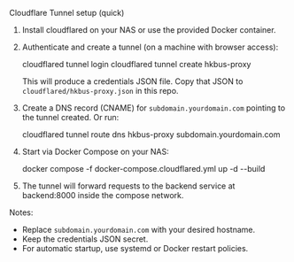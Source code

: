 Cloudflare Tunnel setup (quick)

1. Install cloudflared on your NAS or use the provided Docker container.

2. Authenticate and create a tunnel (on a machine with browser access):

   cloudflared tunnel login
   cloudflared tunnel create hkbus-proxy

   This will produce a credentials JSON file. Copy that JSON to `cloudflared/hkbus-proxy.json` in this repo.

3. Create a DNS record (CNAME) for `subdomain.yourdomain.com` pointing to the tunnel created.
   Or run:

   cloudflared tunnel route dns hkbus-proxy subdomain.yourdomain.com

4. Start via Docker Compose on your NAS:

   docker compose -f docker-compose.cloudflared.yml up -d --build

5. The tunnel will forward requests to the backend service at backend:8000 inside the compose network.

Notes:
- Replace `subdomain.yourdomain.com` with your desired hostname.
- Keep the credentials JSON secret.
- For automatic startup, use systemd or Docker restart policies.
